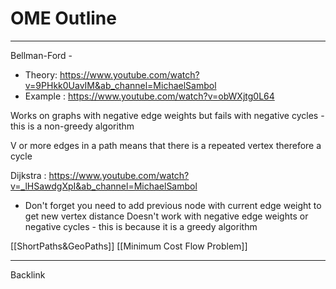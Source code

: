 # OME Outline
---

Bellman-Ford - 
- Theory: https://www.youtube.com/watch?v=9PHkk0UavIM&ab_channel=MichaelSambol
- Example : https://www.youtube.com/watch?v=obWXjtg0L64 

Works on graphs with negative edge weights but fails with negative cycles - this is a non-greedy algorithm

V or more edges in a path means that there is a repeated vertex therefore a cycle

Dijkstra : https://www.youtube.com/watch?v=_lHSawdgXpI&ab_channel=MichaelSambol

- Don't forget you need to add previous node with current edge weight to get new vertex distance
Doesn't work with negative edge weights or negative cycles - this is because it is a greedy algorithm

[[ShortPaths&GeoPaths]]
[[Minimum Cost Flow Problem]]


---
Backlink